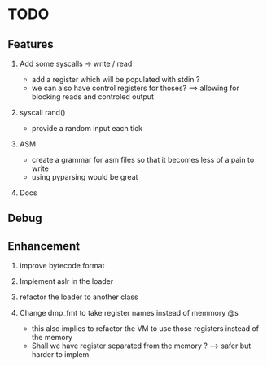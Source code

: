 # TODO

## Features
1. Add some syscalls -> write / read
	* add a register which will be populated with stdin ?
	* we can also have control registers for thoses? ==> allowing for blocking reads and controled output

2. syscall rand()
	* provide a random input each tick

3. ASM
	* create a grammar for asm files so that it becomes less of a pain to write
	* using pyparsing would be great

4. Docs

## Debug


## Enhancement

1. improve bytecode format

2. Implement aslr in the loader

3. refactor the loader to another class

4. Change dmp_fmt to take register names instead of memmory @s
	* this also implies to refactor the VM to use those registers instead of the memory
	* Shall we have register separated from the memory ? --> safer but harder to implem

